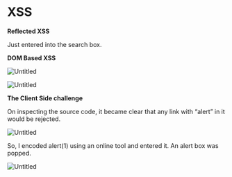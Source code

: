 # XSS

******Reflected XSS******

Just entered <script>alert(1)</script> into the search box. 

******************DOM Based XSS******************

![Untitled](XSS%201f1c0d5765a84bbf885cf0c7547e2373/Untitled.png)

![Untitled](XSS%201f1c0d5765a84bbf885cf0c7547e2373/Untitled%201.png)

**************************The Client Side challenge**************************

On inspecting the source code, it became clear that any link with “alert” in it would be rejected.

![Untitled](XSS%201f1c0d5765a84bbf885cf0c7547e2373/Untitled%202.png)

So, I encoded alert(1) using an online tool and entered it. An alert box was popped.

![Untitled](XSS%201f1c0d5765a84bbf885cf0c7547e2373/Untitled%203.png)